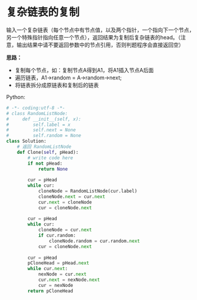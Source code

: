 # 复杂链表的复制

输入一个复杂链表（每个节点中有节点值，以及两个指针，一个指向下一个节点，另一个特殊指针指向任意一个节点），返回结果为复制后复杂链表的head。（注意，输出结果中请不要返回参数中的节点引用，否则判题程序会直接返回空）

**思路：**
- 复制每个节点，如：复制节点A得到A1，将A1插入节点A后面
- 遍历链表，A1->random = A->random->next;
- 将链表拆分成原链表和复制后的链表

Python:
```python
# -*- coding:utf-8 -*-
# class RandomListNode:
#     def __init__(self, x):
#         self.label = x
#         self.next = None
#         self.random = None
class Solution:
    # 返回 RandomListNode
    def Clone(self, pHead):
        # write code here
        if not pHead:
            return None
        
        cur = pHead
        while cur:
            cloneNode = RandomListNode(cur.label)
            cloneNode.next = cur.next
            cur.next = cloneNode
            cur = cloneNode.next
            
        cur = pHead
        while cur:
            cloneNode = cur.next
            if cur.random:
                cloneNode.random = cur.random.next
            cur = cloneNode.next
            
        cur = pHead
        pCloneHead = pHead.next
        while cur.next:
            nexNode = cur.next
            cur.next = nexNode.next
            cur = nexNode
        return pCloneHead
   
```
